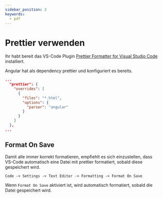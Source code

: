 ```yaml
---
sidebar_position: 3
keywords:
  - pdf
---
```

# Prettier verwenden

Ihr habt bereit das VS-Code Plugin
[Prettier Formatter for Visual Studio Code](/docs/lektionen/woche02/aufgabe-install-tools.md#prettier-formatter-for-visual-studio-code)
installiert.

Angular hat als dependency prettier und konfiguriert es bereits.

```json title="package.json"
...
  "prettier": {
    "overrides": [
      {
        "files": "*.html",
        "options": {
          "parser": "angular"
        }
      }
    ]
  },
...
```

## Format On Save

Damit alle immer korrekt formatieren, empfiehlt es sich einzustellen, dass
VS-Code automatisch eine Datei mit prettier formatiert, sobald diese gespeichert
wird.

`Code -> Settings -> Text Editor -> Formatting -> Format On Save`

Wenn `Format On Save` aktiviert ist, wird automatisch formatiert, sobald die
Datei gespeichert wird.
